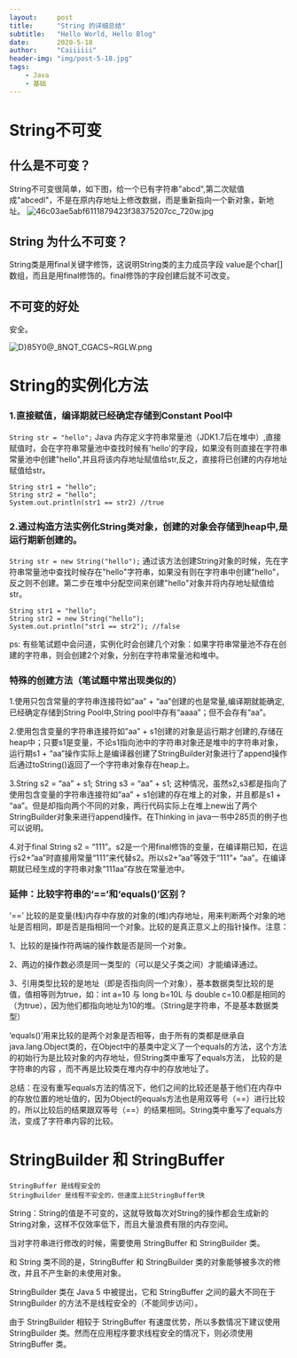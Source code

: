 ```yaml
---
layout:     post
title:      "String 的详细总结"
subtitle:   "Hello World, Hello Blog"
date:       2020-5-18
author:     "Caiiiiii"
header-img: "img/post-5-18.jpg"
tags:
    - Java
    - 基础
---
```


# String不可变
## 什么是不可变？
String不可变很简单，如下图，给一个已有字符串"abcd",第二次赋值成"abcedl"，不是在原内存地址上修改数据，而是重新指向一个新对象，新地址。
![46c03ae5abf6111879423f38375207cc_720w.jpg](http://ww1.sinaimg.cn/large/bfd348c6gy1gexu9t49yhj20k006hwek.jpg)

## String 为什么不可变？

String类是用final关键字修饰，这说明String类的主力成员字段 value是个char[]数组，而且是用final修饰的。final修饰的字段创建后就不可改变。

## 不可变的好处
安全。

![D}85Y0@_8NQT_CGACS~RGLW.png](http://ww1.sinaimg.cn/large/bfd348c6gy1gexuinc9i7j20gc0fdmxs.jpg)

# String的实例化方法

### 1.直接赋值，编译期就已经确定存储到Constant Pool中
`String str = "hello";`
Java 内存定义字符串常量池（JDK1.7后在堆中）,直接赋值时，会在字符串常量池中查找时候有'hello'的字段，如果没有则直接在字符串常量池中创建"hello",并且将该内存地址赋值给str,反之，直接将已创建的内存地址赋值给str。
```
String str1 = "hello";
String str2 = "hello";
System.out.println(str1 == str2) //true
```

### 2.通过构造方法实例化String类对象，创建的对象会存储到heap中,是运行期新创建的。
`String str = new String("hello");`
通过该方法创建String对象的时候，先在字符串常量池中查找时候存在"hello"字符串，如果没有则在字符串中创建"hello"，反之则不创建。第二步在堆中分配空间来创建"hello"对象并将内存地址赋值给str。
```
String str1 = "hello";
String str2 = new String("hello");
System.out.println("str1 == str2"); //false
```
ps: 有些笔试题中会问道，实例化时会创建几个对象：如果字符串常量池不存在创建的字符串，则会创建2个对象，分别在字符串常量池和堆中。

### 特殊的创建方法（笔试题中常出现类似的）
1.使用只包含常量的字符串连接符如”aa” + “aa”创建的也是常量,编译期就能确定,已经确定存储到String Pool中,String pool中存有“aaaa”；但不会存有“aa”。

2.使用包含变量的字符串连接符如”aa” + s1创建的对象是运行期才创建的,存储在heap中；只要s1是变量，不论s1指向池中的字符串对象还是堆中的字符串对象，运行期s1 + “aa”操作实际上是编译器创建了StringBuilder对象进行了append操作后通过toString()返回了一个字符串对象存在heap上。

3.String s2 = “aa” + s1; String s3 = “aa” + s1; 这种情况，虽然s2,s3都是指向了使用包含变量的字符串连接符如”aa” + s1创建的存在堆上的对象，并且都是s1 + “aa”。但是却指向两个不同的对象，两行代码实际上在堆上new出了两个StringBuilder对象来进行append操作。在Thinking in java一书中285页的例子也可以说明。

4.对于final String s2 = “111”。s2是一个用final修饰的变量，在编译期已知，在运行s2+”aa”时直接用常量“111”来代替s2。所以s2+”aa”等效于“111”+ “aa”。在编译期就已经生成的字符串对象“111aa”存放在常量池中。

### 延伸：比较字符串的‘==’和‘equals()’区别？

‘==’ 比较的是变量(栈)内存中存放的对象的(堆)内存地址，用来判断两个对象的地址是否相同，即是否是指相同一个对象。比较的是真正意义上的指针操作。注意：

1、比较的是操作符两端的操作数是否是同一个对象。

2、两边的操作数必须是同一类型的（可以是父子类之间）才能编译通过。

3、引用类型比较的是地址（即是否指向同一个对象），基本数据类型比较的是值，值相等则为true，如：int a=10 与 long b=10L 与 double c=10.0都是相同的（为true），因为他们都指向地址为10的堆。（String是字符串，不是基本数据类型）

‘equals()’用来比较的是两个对象是否相等，由于所有的类都是继承自java.lang.Object类的，在Object中的基类中定义了一个equals的方法，这个方法的初始行为是比较对象的内存地址，但String类中重写了equals方法， 比较的是字符串的内容 ，而不再是比较类在堆内存中的存放地址了。

总结：在没有重写equals方法的情况下，他们之间的比较还是基于他们在内存中的存放位置的地址值的，因为Object的equals方法也是用双等号（==）进行比较的，所以比较后的结果跟双等号（==）的结果相同。String类中重写了equals方法，变成了字符串内容的比较。


# StringBuilder 和 StringBuffer
```
StringBuffer 是线程安全的
StringBuilder 是线程不安全的，但速度上比StringBuffer快
```
String：String的值是不可变的，这就导致每次对String的操作都会生成新的String对象，这样不仅效率低下，而且大量浪费有限的内存空间。

当对字符串进行修改的时候，需要使用 StringBuffer 和 StringBuilder 类。

和 String 类不同的是，StringBuffer 和 StringBuilder 类的对象能够被多次的修改，并且不产生新的未使用对象。

StringBuilder 类在 Java 5 中被提出，它和 StringBuffer 之间的最大不同在于 StringBuilder 的方法不是线程安全的（不能同步访问）。

由于 StringBuilder 相较于 StringBuffer 有速度优势，所以多数情况下建议使用 StringBuilder 类。然而在应用程序要求线程安全的情况下，则必须使用 StringBuffer 类。
